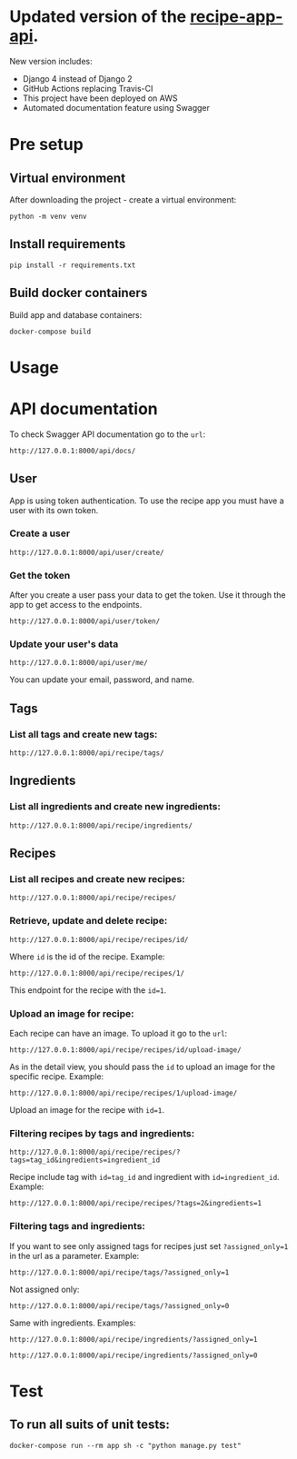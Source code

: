 # Updated version of the [recipe-app-api](https://github.com/Litv1n/recipe-app-api).
New version includes:
- Django 4 instead of Django 2
- GitHub Actions replacing Travis-CI
- This project have been deployed on AWS
- Automated documentation feature using Swagger

# Pre setup

## Virtual environment

After downloading the project - create a virtual environment:

```
python -m venv venv
```

## Install requirements

```
pip install -r requirements.txt
```

## Build docker containers

Build app and database containers:

```
docker-compose build
```

# Usage

# API documentation
To check Swagger API documentation go to the ```url```:

```
http://127.0.0.1:8000/api/docs/
```

## User

App is using token authentication. To use the recipe app you must have a user with its own token.

### Create a user

```
http://127.0.0.1:8000/api/user/create/
```

### Get the token

After you create a user pass your data to get the token. Use it through the app to get access to the endpoints.

```
http://127.0.0.1:8000/api/user/token/
```

### Update your user's data

```
http://127.0.0.1:8000/api/user/me/
```

You can update your email, password, and name.

## Tags

### List all tags and create new tags:

```
http://127.0.0.1:8000/api/recipe/tags/
```

## Ingredients

### List all ingredients and create new ingredients:

```
http://127.0.0.1:8000/api/recipe/ingredients/
```

## Recipes

### List all recipes and create new recipes:

```
http://127.0.0.1:8000/api/recipe/recipes/
```

### Retrieve, update and delete recipe:

```
http://127.0.0.1:8000/api/recipe/recipes/id/
```

Where ```id``` is the id of the recipe. Example:

```
http://127.0.0.1:8000/api/recipe/recipes/1/
```

This endpoint for the recipe with the ```id=1```.

### Upload an image for recipe:

Each recipe can have an image. To upload it go to the ```url```:

```
http://127.0.0.1:8000/api/recipe/recipes/id/upload-image/
```

As in the detail view, you should pass the ```id``` to upload an image for the specific recipe. Example:

```
http://127.0.0.1:8000/api/recipe/recipes/1/upload-image/
```

Upload an image for the recipe with ```id=1```.

### Filtering recipes by tags and ingredients:

```
http://127.0.0.1:8000/api/recipe/recipes/?tags=tag_id&ingredients=ingredient_id
```

Recipe include tag with ```id=tag_id``` and ingredient with ```id=ingredient_id```. Example:

```
http://127.0.0.1:8000/api/recipe/recipes/?tags=2&ingredients=1
```

### Filtering tags and ingredients:

If you want to see only assigned tags for recipes just set ```?assigned_only=1``` in the url as a parameter. Example:

```
http://127.0.0.1:8000/api/recipe/tags/?assigned_only=1
```

Not assigned only:

```
http://127.0.0.1:8000/api/recipe/tags/?assigned_only=0
```

Same with ingredients. Examples:

```
http://127.0.0.1:8000/api/recipe/ingredients/?assigned_only=1
```

```
http://127.0.0.1:8000/api/recipe/ingredients/?assigned_only=0
```

# Test

## To run all suits of unit tests:

```
docker-compose run --rm app sh -c "python manage.py test"
```
